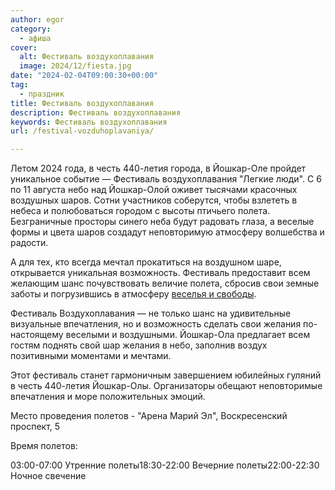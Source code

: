 ```yaml
---
author: egor
category:
  - афиша
cover:
  alt: Фестиваль воздухоплавания
  image: 2024/12/fiesta.jpg
date: "2024-02-04T09:00:30+00:00"
tag:
  - праздник
title: Фестиваль воздухоплавания
description: Фестиваль воздухоплавания
keywords: Фестиваль воздухоплавания
url: /festival-vozduhoplavaniya/

---
```

Летом 2024 года, в честь 440-летия города, в Йошкар-Оле пройдет уникальное событие — Фестиваль воздухоплавания "Легкие люди".
С 6 по 11 августа небо над Йошкар-Олой оживет тысячами красочных воздушных шаров. Сотни участников соберутся, чтобы взлететь в небеса и полюбоваться городом с высоты птичьего полета. Безграничные просторы синего неба будут радовать глаза, а веселые формы и цвета шаров создадут неповторимую атмосферу волшебства и радости.

А для тех, кто всегда мечтал прокатиться на воздушном шаре, открывается уникальная возможность. Фестиваль предоставит всем желающим шанс почувствовать величие полета, сбросив свои земные заботы и погрузившись в атмосферу [веселья и свободы](/progulka-na-vozdushnom-share/).

Фестиваль Воздухоплавания — не только шанс на удивительные визуальные впечатления, но и возможность сделать свои желания по-настоящему веселыми и воздушными. Йошкар-Ола предлагает всем гостям поднять свой шар желания в небо, заполнив воздух позитивными моментами и мечтами.

Этот фестиваль станет гармоничным завершением юбилейных гуляний в честь 440-летия Йошкар-Олы. Организаторы обещают неповторимые впечатления и море положительных эмоций.

Место проведения полетов \- "Арена Марий Эл", Воскресенский проспект, 5

Время полетов:

03:00-07:00 Утренние полеты18:30-22:00 Вечерние полеты22:00-22:30 Ночное свечение
